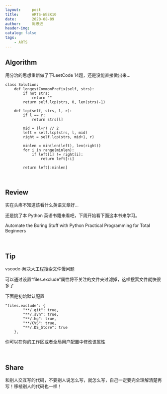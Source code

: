 ```yaml
---
layout:     post
title:      ARTS-WEEK10
date:       2020-08-09
author:     周思进
header-img:	
catalog: false
tags:
    - ARTS
---
```


## Algorithm

用分治的思想重新做了下LeetCode 14题，还是没能直接做出来...


```
class Solution:
    def longestCommonPrefix(self, strs):
        if not strs:
            return ""
        return self.lcp(strs, 0, len(strs)-1)
    
    def lcp(self, strs, l, r):
        if l == r:
            return strs[l]
        
        mid = (l+r) // 2
        left = self.lcp(strs, l, mid)
        right = self.lcp(strs, mid+1, r)

        minlen = min(len(left), len(right))
        for i in range(minlen):
            if left[i] != right[i]:
                return left[:i]
        
        return left[:minlen]
```


<br/>

## Review  

实在头疼不知道该看什么英语文章好... 

还是挑了本 Python 英语书籍来看吧，下周开始看下面这本书来学习。

Automate the Boring Stuff with Python Practical Programming for Total Beginners



<br/>

## Tip  

vscode-解决大工程搜索文件慢问题

可以通过设置“files.exclude”属性将不关注的文件夹过滤掉，这样搜索文件就快很多了

下面是初始默认配置  

```
"files.exclude": {
		"**/.git": true,
		"**/.svn": true,
		"**/.hg": true,
		"**/CVS": true,
		"**/.DS_Store": true
	},
```

你可以在你的工作区或者全局用户配置中修改该属性



<br/>

## Share  


和别人交互写的代码，不要别人说怎么写，就怎么写，自己一定要完全理解清楚再写！移植别人的代码也一样！

